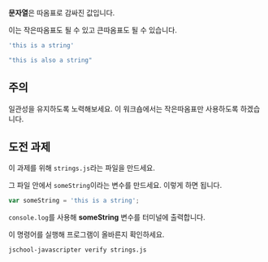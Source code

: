 **문자열**은 따옴표로 감싸진 값입니다.

이는 작은따옴표도 될 수 있고 큰따옴표도 될 수 있습니다.

```js
'this is a string'

"this is also a string"
```

## 주의

일관성을 유지하도록 노력해보세요. 이 워크숍에서는 작은따옴표만 사용하도록 하겠습니다.

## 도전 과제

이 과제를 위해 `strings.js`라는 파일을 만드세요.

그 파일 안에서 `someString`이라는 변수를 만드세요. 이렇게 하면 됩니다.

```js
var someString = 'this is a string';
```

`console.log`를 사용해 **someString** 변수를 터미널에 출력합니다.

이 명령어를 실행해 프로그램이 올바른지 확인하세요.

`jschool-javascripter verify strings.js`
